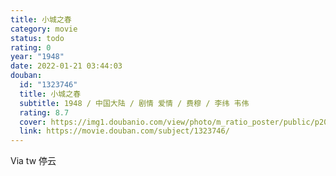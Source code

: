 ```yaml
---
title: 小城之春
category: movie
status: todo
rating: 0
year: "1948"
date: 2022-01-21 03:44:03
douban:
  id: "1323746"
  title: 小城之春
  subtitle: 1948 / 中国大陆 / 剧情 爱情 / 费穆 / 李纬 韦伟
  rating: 8.7
  cover: https://img1.doubanio.com/view/photo/m_ratio_poster/public/p2029605819.jpg
  link: https://movie.douban.com/subject/1323746/
---
```


Via tw 停云